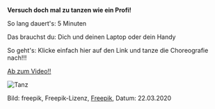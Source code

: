**Versuch doch mal zu tanzen wie ein Profi!**

So lang dauert's: 5 Minuten

Das brauchst du: Dich und deinen Laptop oder dein Handy

So geht's: Klicke einfach hier auf den Link und tanze die Choreografie nach!!!

[Ab zum Video!!](https://www.youtube.com/watch?v=6AtyyRVxT9g)

![Tanz](https://image.freepik.com/vektoren-kostenlos/junge-leute-tanzen-tanzunterricht-party_23-2148139552.jpg)

Bild: freepik, Freepik-Lizenz, [Freepik](https://de.freepik.com/vektoren-kostenlos/junge-leute-tanzen-tanzunterricht-party_4386334.htm#page=1&query=dancing&position=29), Datum: 22.03.2020

